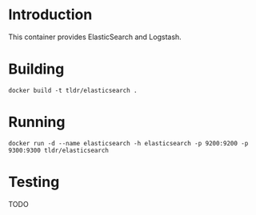 # Introduction

This container provides ElasticSearch and Logstash.

# Building

```
docker build -t tldr/elasticsearch .
```

# Running

```
docker run -d --name elasticsearch -h elasticsearch -p 9200:9200 -p 9300:9300 tldr/elasticsearch
```

# Testing

TODO